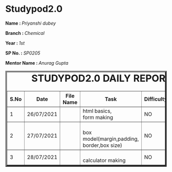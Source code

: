 # Studypod2.0
<body>
        <div>
       <p><b>Name : </b><i>Priyanshi dubey</i></p>
       <p><b>Branch : </b><i>Chemical</i></p>
       <p><b>Year : </b><i>1st</i></p>
       <p><b>SP No. : </b><i>SP0205</i></p>
       <p><b>Mentor Name : </b><i>Anurag Gupta</i></p>
   </div>
       <div>
       <table border="5">
           <caption style="font-size: 30px;"><b>STUDYPOD2.0 DAILY REPORT</b> </caption>
           <thead>
               <tr>
                   <th width="350">S.No</th>
                   <th width="350">Date</th>
                   <th width="350">File Name</th>
                   <th width="350">Task</th>
                   <th width="350">Difficulty</th>
                   <th width="350">Solution</th>
               </thead>
               <tbody>
                   <tr>
                       <td>1</td>
                       <td>26/07/2021</td>
                       <td><form.html</form></td>
                       <td>html basics,<br>form making</td>
                       <td>NO</td>
                       <td></td>
                   </tr>
                   <tr>
                       <td>2</td>
                       <td>27/07/2021</td>
                       <td><report.html</image></td>
                       <td><br>box model(margin,padding,<br>border,box size)</td>
                       <td>NO</td>
                       <td></td>
                   </tr>
                   <tr>
                       <td>3</td>
                       <td>28/07/2021</td>
                       <td><calculator.html</td>
                       <td><br>calculator making</td>
                       <td>NO</td>
                       <td></td>
                   </tr>
               </tbody>
           </table>
       </div>
   </body>

